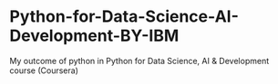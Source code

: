 # Python-for-Data-Science-AI-Development-BY-IBM
My outcome of python in Python for Data Science, AI &amp; Development course (Coursera)
